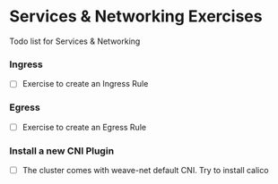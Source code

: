 # Services & Networking Exercises

Todo list for Services & Networking

### Ingress
- [ ] Exercise to create an Ingress Rule 

### Egress
- [ ] Exercise to create an Egress Rule 

### Install a new CNI Plugin

- [ ] The cluster comes with weave-net default CNI. Try to install calico
